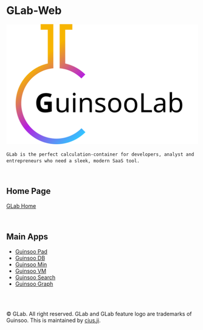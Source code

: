 # GLab-Web

![logo](./src/images/guinsoolab2.svg)

`GLab is the perfect calculation-container for developers, analyst and entrepreneurs who need a sleek,
modern SaaS tool.`

<br/>

## Home Page

[GLab Home](https://guinsoolab.github.io/glab)

<br/>


## Main Apps

* [Guinsoo Pad](https://guinsoolab.github.io/guinsoopad/)
* [Guinsoo DB](https://guinsoolab.github.io/guinsoodb/)
* [Guinsoo Min](https://guinsoolab.github.io/guinsoomin/)
* [Guinsoo VM](https://guinsoolab.github.io/guinsoovm/)
* [Guinsoo Search](https://guinsoolab.github.io/guinsoosearch/)
* [Guinsoo Graph](https://guinsoolab.github.io/guinsoograph/)


<br/>
<br/>

© GLab. All right reserved. GLab and GLab feature logo are trademarks of Guinsoo.
This is maintained by [cius.ji](https://github.com/ciusji).
<br/>
<br/>

